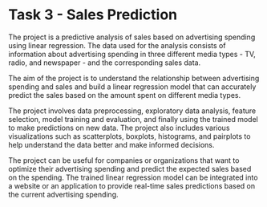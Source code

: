 # Task 3 - Sales Prediction
The project is a predictive analysis of sales based on advertising spending using linear regression. The data used for the analysis consists of information about advertising spending in three different media types - TV, radio, and newspaper - and the corresponding sales data.

The aim of the project is to understand the relationship between advertising spending and sales and build a linear regression model that can accurately predict the sales based on the amount spent on different media types.

The project involves data preprocessing, exploratory data analysis, feature selection, model training and evaluation, and finally using the trained model to make predictions on new data. The project also includes various visualizations such as scatterplots, boxplots, histograms, and pairplots to help understand the data better and make informed decisions.

The project can be useful for companies or organizations that want to optimize their advertising spending and predict the expected sales based on the spending. The trained linear regression model can be integrated into a website or an application to provide real-time sales predictions based on the current advertising spending.

